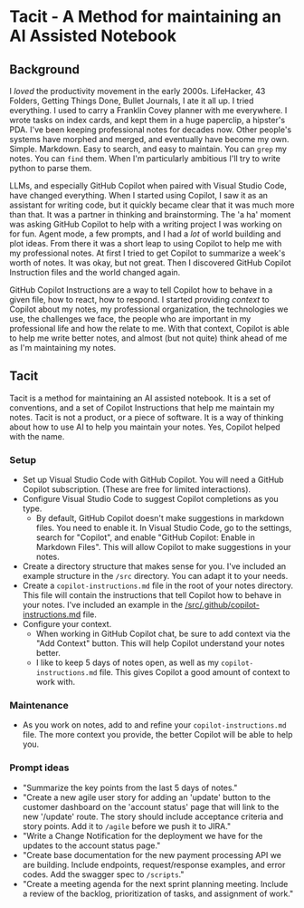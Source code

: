 # Tacit - A Method for maintaining an AI Assisted Notebook

## Background

I _loved_ the productivity movement in the early 2000s. LifeHacker, 43 Folders, Getting Things Done, Bullet Journals, I ate it all up. I tried everything. I used to carry a Franklin Covey planner with me everywhere. I wrote tasks on index cards, and kept them in a huge paperclip, a hipster's PDA. I've been keeping professional notes for decades now. Other people's systems have morphed and merged, and eventually have become my own. Simple. Markdown. Easy to search, and easy to maintain. You can `grep` my notes. You can `find` them. When I'm particularly ambitious I'll try to write python to parse them.

LLMs, and especially GitHub Copilot when paired with Visual Studio Code, have changed everything. When I started using Copilot, I saw it as an assistant for writing code, but it quickly became clear that it was much more than that. It was a partner in thinking and brainstorming. The 'a ha' moment was asking GitHub Copilot to help with a writing project I was working on for fun. Agent mode, a few prompts, and I had a _lot_ of world building and plot ideas. From there it was a short leap to using Copilot to help me with my professional notes. At first I tried to get Copilot to summarize a week's worth of notes. It was okay, but not great. Then I discovered GitHub Copilot Instruction files and the world changed again.

GitHub Copilot Instructions are a way to tell Copilot how to behave in a given file, how to react, how to respond. I started providing _context_ to Copilot about my notes, my professional organization, the technologies we use, the challenges we face, the people who are important in my professional life and how the relate to me. With that context, Copilot is able to help me write better notes, and almost (but not quite) think ahead of me as I'm maintaining my notes.

## Tacit

Tacit is a method for maintaining an AI assisted notebook. It is a set of conventions, and a set of Copilot Instructions that help me maintain my notes. Tacit is not a product, or a piece of software. It is a way of thinking about how to use AI to help you maintain your notes. Yes, Copilot helped with the name.

### Setup

- Set up Visual Studio Code with GitHub Copilot. You will need a GitHub Copilot subscription. (These are free for limited interactions).
- Configure Visual Studio Code to suggest Copilot completions as you type. 
  - By default, GitHub Copilot doesn't make suggestions in markdown files. You need to enable it. In Visual Studio Code, go to the settings, search for "Copilot", and enable "GitHub Copilot: Enable in Markdown Files". This will allow Copilot to make suggestions in your notes.
- Create a directory structure that makes sense for you. I've included an example structure in the `/src` directory. You can adapt it to your needs.
- Create a `copilot-instructions.md` file in the root of your notes directory. This file will contain the instructions that tell Copilot how to behave in your notes. I've included an example in the [/src/.github/copilot-instructions.md](/src/.github/copilot-instructions.md) file.
- Configure your context.
  - When working in GitHub Copilot chat, be sure to add context via the "Add Context" button. This will help Copilot understand your notes better.
  - I like to keep 5 days of notes open, as well as my `copilot-instructions.md` file. This gives Copilot a good amount of context to work with.

### Maintenance

- As you work on notes, add to and refine your `copilot-instructions.md` file. The more context you provide, the better Copilot will be able to help you.

### Prompt ideas

- "Summarize the key points from the last 5 days of notes."
- "Create a new agile user story for adding an 'update' button to the customer dashboard on the 'account status' page that will link to the new '/update' route. The story should include acceptance criteria and story points. Add it to `/agile` before we push it to JIRA."
- "Write a Change Notification for the deployment we have for the updates to the account status page."
- "Create base documentation for the new payment processing API we are building. Include endpoints, request/response examples, and error codes. Add the swagger spec to `/scripts`."
- "Create a meeting agenda for the next sprint planning meeting. Include a review of the backlog, prioritization of tasks, and assignment of work."
